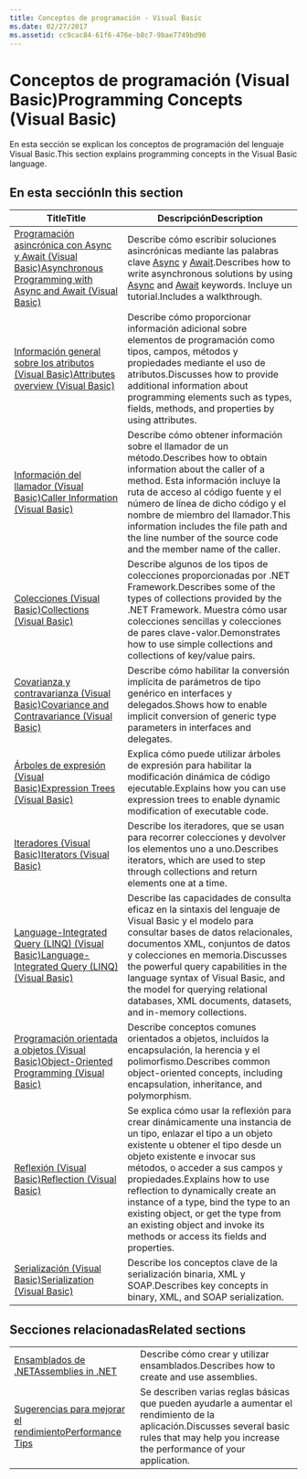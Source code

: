 ```yaml
---
title: Conceptos de programación - Visual Basic
ms.date: 02/27/2017
ms.assetid: cc9cac84-61f6-476e-b8c7-9bae7749bd90
---
```


# <a name="programming-concepts-visual-basic"></a><span data-ttu-id="6641b-102">Conceptos de programación (Visual Basic)</span><span class="sxs-lookup"><span data-stu-id="6641b-102">Programming Concepts (Visual Basic)</span></span>

<span data-ttu-id="6641b-103">En esta sección se explican los conceptos de programación del lenguaje Visual Basic.</span><span class="sxs-lookup"><span data-stu-id="6641b-103">This section explains programming concepts in the Visual Basic language.</span></span>

## <a name="in-this-section"></a><span data-ttu-id="6641b-104">En esta sección</span><span class="sxs-lookup"><span data-stu-id="6641b-104">In this section</span></span>

|<span data-ttu-id="6641b-105">Title</span><span class="sxs-lookup"><span data-stu-id="6641b-105">Title</span></span>|<span data-ttu-id="6641b-106">Descripción</span><span class="sxs-lookup"><span data-stu-id="6641b-106">Description</span></span>|
|-----------|-----------------|
|[<span data-ttu-id="6641b-107">Programación asincrónica con Async y Await (Visual Basic)</span><span class="sxs-lookup"><span data-stu-id="6641b-107">Asynchronous Programming with Async and Await (Visual Basic)</span></span>](../../../visual-basic/programming-guide/concepts/async/index.md)|<span data-ttu-id="6641b-108">Describe cómo escribir soluciones asincrónicas mediante las palabras clave [Async](../../../visual-basic/language-reference/modifiers/async.md) y [Await](../../../visual-basic/language-reference/operators/await-operator.md).</span><span class="sxs-lookup"><span data-stu-id="6641b-108">Describes how to write asynchronous solutions by using [Async](../../../visual-basic/language-reference/modifiers/async.md) and [Await](../../../visual-basic/language-reference/operators/await-operator.md) keywords.</span></span> <span data-ttu-id="6641b-109">Incluye un tutorial.</span><span class="sxs-lookup"><span data-stu-id="6641b-109">Includes a walkthrough.</span></span>|
|[<span data-ttu-id="6641b-110">Información general sobre los atributos (Visual Basic)</span><span class="sxs-lookup"><span data-stu-id="6641b-110">Attributes overview (Visual Basic)</span></span>](../../../visual-basic/programming-guide/concepts/attributes/index.md)|<span data-ttu-id="6641b-111">Describe cómo proporcionar información adicional sobre elementos de programación como tipos, campos, métodos y propiedades mediante el uso de atributos.</span><span class="sxs-lookup"><span data-stu-id="6641b-111">Discusses how to provide additional information about programming elements such as types, fields, methods, and properties by using attributes.</span></span>|
|[<span data-ttu-id="6641b-112">Información del llamador (Visual Basic)</span><span class="sxs-lookup"><span data-stu-id="6641b-112">Caller Information (Visual Basic)</span></span>](../../../visual-basic/programming-guide/concepts/caller-information.md)|<span data-ttu-id="6641b-113">Describe cómo obtener información sobre el llamador de un método.</span><span class="sxs-lookup"><span data-stu-id="6641b-113">Describes how to obtain information about the caller of a method.</span></span> <span data-ttu-id="6641b-114">Esta información incluye la ruta de acceso al código fuente y el número de línea de dicho código y el nombre de miembro del llamador.</span><span class="sxs-lookup"><span data-stu-id="6641b-114">This information includes the file path and the line number of the source code and the member name of the caller.</span></span>|
|[<span data-ttu-id="6641b-115">Colecciones (Visual Basic)</span><span class="sxs-lookup"><span data-stu-id="6641b-115">Collections (Visual Basic)</span></span>](../../../visual-basic/programming-guide/concepts/collections.md)|<span data-ttu-id="6641b-116">Describe algunos de los tipos de colecciones proporcionadas por .NET Framework.</span><span class="sxs-lookup"><span data-stu-id="6641b-116">Describes some of the types of collections provided by the .NET Framework.</span></span> <span data-ttu-id="6641b-117">Muestra cómo usar colecciones sencillas y colecciones de pares clave-valor.</span><span class="sxs-lookup"><span data-stu-id="6641b-117">Demonstrates how to use simple collections and collections of key/value pairs.</span></span>|
|[<span data-ttu-id="6641b-118">Covarianza y contravarianza (Visual Basic)</span><span class="sxs-lookup"><span data-stu-id="6641b-118">Covariance and Contravariance (Visual Basic)</span></span>](../../../visual-basic/programming-guide/concepts/covariance-contravariance/index.md)|<span data-ttu-id="6641b-119">Describe cómo habilitar la conversión implícita de parámetros de tipo genérico en interfaces y delegados.</span><span class="sxs-lookup"><span data-stu-id="6641b-119">Shows how to enable implicit conversion of generic type parameters in interfaces and delegates.</span></span>|
|[<span data-ttu-id="6641b-120">Árboles de expresión (Visual Basic)</span><span class="sxs-lookup"><span data-stu-id="6641b-120">Expression Trees (Visual Basic)</span></span>](../../../visual-basic/programming-guide/concepts/expression-trees/index.md)|<span data-ttu-id="6641b-121">Explica cómo puede utilizar árboles de expresión para habilitar la modificación dinámica de código ejecutable.</span><span class="sxs-lookup"><span data-stu-id="6641b-121">Explains how you can use expression trees to enable dynamic modification of executable code.</span></span>|
|[<span data-ttu-id="6641b-122">Iteradores (Visual Basic)</span><span class="sxs-lookup"><span data-stu-id="6641b-122">Iterators (Visual Basic)</span></span>](../../../visual-basic/programming-guide/concepts/iterators.md)|<span data-ttu-id="6641b-123">Describe los iteradores, que se usan para recorrer colecciones y devolver los elementos uno a uno.</span><span class="sxs-lookup"><span data-stu-id="6641b-123">Describes iterators, which are used to step through collections and return elements one at a time.</span></span>|
|[<span data-ttu-id="6641b-124">Language-Integrated Query (LINQ) (Visual Basic)</span><span class="sxs-lookup"><span data-stu-id="6641b-124">Language-Integrated Query (LINQ) (Visual Basic)</span></span>](../../../visual-basic/programming-guide/concepts/linq/index.md)|<span data-ttu-id="6641b-125">Describe las capacidades de consulta eficaz en la sintaxis del lenguaje de Visual Basic y el modelo para consultar bases de datos relacionales, documentos XML, conjuntos de datos y colecciones en memoria.</span><span class="sxs-lookup"><span data-stu-id="6641b-125">Discusses the powerful query capabilities in the language syntax of Visual Basic, and the model for querying relational databases, XML documents, datasets, and in-memory collections.</span></span>|
|[<span data-ttu-id="6641b-126">Programación orientada a objetos (Visual Basic)</span><span class="sxs-lookup"><span data-stu-id="6641b-126">Object-Oriented Programming (Visual Basic)</span></span>](../../../visual-basic/programming-guide/concepts/object-oriented-programming.md)|<span data-ttu-id="6641b-127">Describe conceptos comunes orientados a objetos, incluidos la encapsulación, la herencia y el polimorfismo.</span><span class="sxs-lookup"><span data-stu-id="6641b-127">Describes common object-oriented concepts, including encapsulation, inheritance, and polymorphism.</span></span>|
|[<span data-ttu-id="6641b-128">Reflexión (Visual Basic)</span><span class="sxs-lookup"><span data-stu-id="6641b-128">Reflection (Visual Basic)</span></span>](../../../visual-basic/programming-guide/concepts/reflection.md)|<span data-ttu-id="6641b-129">Se explica cómo usar la reflexión para crear dinámicamente una instancia de un tipo, enlazar el tipo a un objeto existente u obtener el tipo desde un objeto existente e invocar sus métodos, o acceder a sus campos y propiedades.</span><span class="sxs-lookup"><span data-stu-id="6641b-129">Explains how to use reflection to dynamically create an instance of a type, bind the type to an existing object, or get the type from an existing object and invoke its methods or access its fields and properties.</span></span>|
|[<span data-ttu-id="6641b-130">Serialización (Visual Basic)</span><span class="sxs-lookup"><span data-stu-id="6641b-130">Serialization (Visual Basic)</span></span>](../../../visual-basic/programming-guide/concepts/serialization/index.md)|<span data-ttu-id="6641b-131">Describe los conceptos clave de la serialización binaria, XML y SOAP.</span><span class="sxs-lookup"><span data-stu-id="6641b-131">Describes key concepts in binary, XML, and SOAP serialization.</span></span>|

## <a name="related-sections"></a><span data-ttu-id="6641b-132">Secciones relacionadas</span><span class="sxs-lookup"><span data-stu-id="6641b-132">Related sections</span></span>

|||
|---|---|
|[<span data-ttu-id="6641b-133">Ensamblados de .NET</span><span class="sxs-lookup"><span data-stu-id="6641b-133">Assemblies in .NET</span></span>](../../../standard/assembly/index.md)|<span data-ttu-id="6641b-134">Describe cómo crear y utilizar ensamblados.</span><span class="sxs-lookup"><span data-stu-id="6641b-134">Describes how to create and use assemblies.</span></span>|
|[<span data-ttu-id="6641b-135">Sugerencias para mejorar el rendimiento</span><span class="sxs-lookup"><span data-stu-id="6641b-135">Performance Tips</span></span>](../../../framework/performance/performance-tips.md) | <span data-ttu-id="6641b-136">Se describen varias reglas básicas que pueden ayudarle a aumentar el rendimiento de la aplicación.</span><span class="sxs-lookup"><span data-stu-id="6641b-136">Discusses several basic rules that may help you increase the performance of your application.</span></span>|
